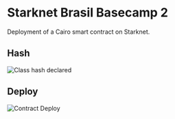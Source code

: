 # Starknet Brasil Basecamp 2

Deployment of a Cairo smart contract on Starknet.

## Hash

![Class hash declared](/home/felipe/Pictures/Screenshots/screenshot1)

## Deploy

![Contract Deploy](/home/felipe/Pictures/Screenshots/screenshot2)